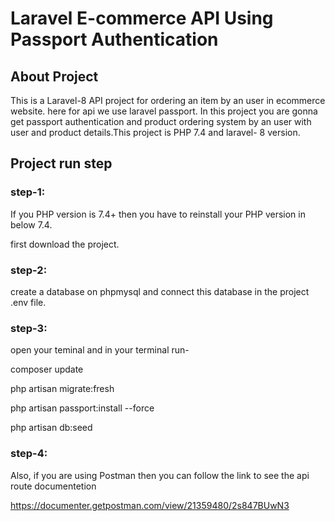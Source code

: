 # Laravel E-commerce API Using Passport Authentication

## About Project

This is a Laravel-8 API project for ordering an item by an user in ecommerce website. here for api we use laravel passport. In this project you are gonna get passport authentication and product ordering system by an user with user and product details.This project is PHP 7.4 and laravel- 8 version.
## Project run step

### step-1:
If you PHP version is 7.4+ then you have to reinstall your PHP version in below 7.4.

first download the project. 

### step-2:
create a database on phpmysql and connect this database in the project .env file.

### step-3:
open your teminal and in your terminal run- 

composer update

php artisan migrate:fresh

php artisan passport:install --force

php artisan db:seed

### step-4:
Also, if you are using Postman then you can follow the link to see the api route documentetion 

https://documenter.getpostman.com/view/21359480/2s847BUwN3


